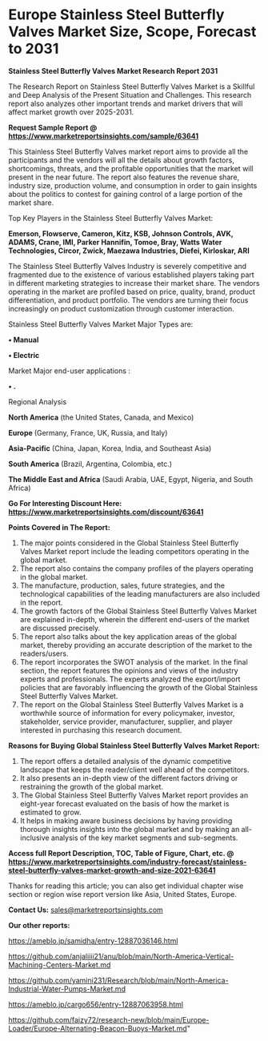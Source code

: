 # Europe Stainless Steel Butterfly Valves Market Size, Scope, Forecast to 2031

<strong>Stainless Steel Butterfly Valves Market Research Report 2031</strong>

The Research Report on Stainless Steel Butterfly Valves Market is a Skillful and Deep Analysis of the Present Situation and Challenges. This research report also analyzes other important trends and market drivers that will affect market growth over 2025-2031.

<strong>Request Sample Report @ <a href=https://www.marketreportsinsights.com/sample/63641>https://www.marketreportsinsights.com/sample/63641</a></strong>

This Stainless Steel Butterfly Valves market report aims to provide all the participants and the vendors will all the details about growth factors, shortcomings, threats, and the profitable opportunities that the market will present in the near future. The report also features the revenue share, industry size, production volume, and consumption in order to gain insights about the politics to contest for gaining control of a large portion of the market share.

Top Key Players in the Stainless Steel Butterfly Valves Market:

<strong>Emerson, Flowserve, Cameron, Kitz, KSB, Johnson Controls, AVK, ADAMS, Crane, IMI, Parker Hannifin, Tomoe, Bray, Watts Water Technologies, Circor, Zwick, Maezawa Industries, Diefei, Kirloskar, ARI</strong>

The Stainless Steel Butterfly Valves Industry is severely competitive and fragmented due to the existence of various established players taking part in different marketing strategies to increase their market share. The vendors operating in the market are profiled based on price, quality, brand, product differentiation, and product portfolio. The vendors are turning their focus increasingly on product customization through customer interaction.

Stainless Steel Butterfly Valves Market Major Types are:

<strong>• Manual

• Electric</strong>

Market Major end-user applications :

<strong>• .</strong>

Regional Analysis

</u><strong><b>North America</b></strong> (the United States, Canada, and Mexico)

<strong><b>Europe </b></strong>(Germany, France, UK, Russia, and Italy)

<strong><b>Asia-Pacific</b></strong> (China, Japan, Korea, India, and Southeast Asia)

<strong><b>South America</b></strong> (Brazil, Argentina, Colombia, etc.)

<strong><b>The Middle East and Africa</b></strong> (Saudi Arabia, UAE, Egypt, Nigeria, and South Africa)

<strong>Go For Interesting Discount Here: <a href=https://www.marketreportsinsights.com/discount/63641>https://www.marketreportsinsights.com/discount/63641</a></strong>

<strong>Points Covered in The Report:</strong>
<ol>
  <li>The major points considered in the Global Stainless Steel Butterfly Valves Market report include the leading competitors operating in the global market.</li>
  <li>The report also contains the company profiles of the players operating in the global market.</li>
  <li>The manufacture, production, sales, future strategies, and the technological capabilities of the leading manufacturers are also included in the report.</li>
  <li>The growth factors of the Global Stainless Steel Butterfly Valves Market are explained in-depth, wherein the different end-users of the market are discussed precisely.</li>
  <li>The report also talks about the key application areas of the global market, thereby providing an accurate description of the market to the readers/users.</li>
  <li>The report incorporates the SWOT analysis of the market. In the final section, the report features the opinions and views of the industry experts and professionals. The experts analyzed the export/import policies that are favorably influencing the growth of the Global Stainless Steel Butterfly Valves Market.</li>
  <li>The report on the Global Stainless Steel Butterfly Valves Market is a worthwhile source of information for every policymaker, investor, stakeholder, service provider, manufacturer, supplier, and player interested in purchasing this research document.</li>
</ol>
<strong>Reasons for Buying Global Stainless Steel Butterfly Valves Market Report:</strong>

<ol>
  <li>The report offers a detailed analysis of the dynamic competitive landscape that keeps the reader/client well ahead of the competitors.</li>
  <li>It also presents an in-depth view of the different factors driving or restraining the growth of the global market.</li>
  <li>The Global Stainless Steel Butterfly Valves Market report provides an eight-year forecast evaluated on the basis of how the market is estimated to grow.</li>
  <li>It helps in making aware business decisions by having providing thorough insights insights into the global market and by making an all-inclusive analysis of the key market segments and sub-segments.</li>
</ol>
<strong>Access full Report Description, TOC, Table of Figure, Chart, etc. @ <a href=https://www.marketreportsinsights.com/industry-forecast/stainless-steel-butterfly-valves-market-growth-and-size-2021-63641>https://www.marketreportsinsights.com/industry-forecast/stainless-steel-butterfly-valves-market-growth-and-size-2021-63641</a></strong>


Thanks for reading this article; you can also get individual chapter wise section or region wise report version like Asia, United States, Europe.

<strong>Contact Us:</strong>
sales@marketreportsinsights.com

<strong>Our other reports:</strong>

<a href=https://ameblo.jp/samidha/entry-12887036146.html>https://ameblo.jp/samidha/entry-12887036146.html</a>

<a href=https://github.com/anjaliiii21/anu/blob/main/North-America-Vertical-Machining-Centers-Market.md>https://github.com/anjaliiii21/anu/blob/main/North-America-Vertical-Machining-Centers-Market.md</a>

<a href=https://github.com/yamini231/Research/blob/main/North-America-Industrial-Water-Pumps-Market.md>https://github.com/yamini231/Research/blob/main/North-America-Industrial-Water-Pumps-Market.md</a>

<a href=https://ameblo.jp/cargo656/entry-12887063958.html>https://ameblo.jp/cargo656/entry-12887063958.html</a>

<a href=https://github.com/faizy72/research-new/blob/main/Europe-Loader/Europe-Alternating-Beacon-Buoys-Market.md>https://github.com/faizy72/research-new/blob/main/Europe-Loader/Europe-Alternating-Beacon-Buoys-Market.md</a>"

